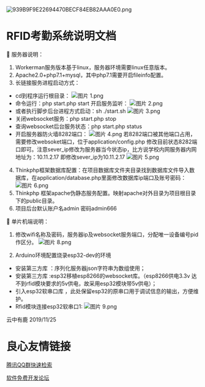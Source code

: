 ![939B9F9E22694470BECF84EB82AAA0E0.png](https://likecy.oss-cn-beijing.aliyuncs.com/939B9F9E-2269-4470-BECF-84EB82AAA0E0_1574657946708.png)
# RFID考勤系统说明文档
	服务器说明：
1.	Workerman服务版本基于linux，服务器环境需要linux任意版本。
2.	Apache2.0+php7.1+mysql，其中php7.1需要开启fileinfo配置。
3.	长链接服务进程启动方式：
-  cd到程序运行根目录：
 ![图片 1.png](https://likecy.oss-cn-beijing.aliyuncs.com/%E5%9B%BE%E7%89%87%201_1574656780965.png)
- 命令运行：php start.php start 开启服务监听：
 ![图片 2.png](https://likecy.oss-cn-beijing.aliyuncs.com/%E5%9B%BE%E7%89%87%202_1574656826179.png)
- 或者执行脚步后台进程方式启动：sh ./start.sh
 ![图片 3.png](https://likecy.oss-cn-beijing.aliyuncs.com/%E5%9B%BE%E7%89%87%203_1574656834062.png)
- 关闭websocket服务：php start.php stop
- 查询websocket后台服务状态：php start.php status
- 开启服务器防火墙8282端口：
![图片 4.png](https://likecy.oss-cn-beijing.aliyuncs.com/%E5%9B%BE%E7%89%87%204_1574656862385.png)
若8282端口被其他端口占用，需要修改websoket端口，位于application/config.php 修改目前状态8282端口即可。注意sever_ip修改为服务器当今状态ip，比方说学校内网服务器内网地址为：10.11.2.17 即修改sever_ip为10.11.2.17
![图片 5.png](https://likecy.oss-cn-beijing.aliyuncs.com/%E5%9B%BE%E7%89%87%205_1574656872314.png)
 
4. Thinkphp框架数据库配置：在项目数据库文件夹目录找到数据库文件导入数据库，在application/database.php里面修改数据库ip端口及账号密码：
 ![图片 6.png](https://likecy.oss-cn-beijing.aliyuncs.com/%E5%9B%BE%E7%89%87%206_1574656885838.png)
5.	Thinkphp 框架apache伪静态服务配置。映射apache对外目录为项目根目录下的public目录。
6.	项目后台默认账户名admin 密码admin666

	单片机端说明：
1.	修改wifi名称及密码，服务器ip及websocket服务端口，分配唯一设备编号pid作区分。
 ![图片 8.png](https://likecy.oss-cn-beijing.aliyuncs.com/%E5%9B%BE%E7%89%87%208_1574656987305.png)

2.	Arduino环境配置烧录esp32-dev的环境
- 安装第三方库  ：序列化服务器json字符串为数组使用；
- 安装第三方库 :esp32移植esp8266的websocket库。（esp8266供电3.3v 达不到rfid模块要求的5v供电，故采用esp32模块带5v供电）；
- 引入esp32软串口库 ，此处保留esp32的原串口用于调试信息的输出，方便维护。
- Rfid模块连接esp32软串口1:
 ![图片 9.png](https://likecy.oss-cn-beijing.aliyuncs.com/%E5%9B%BE%E7%89%87%209_1574657012413.png)

云中有鹿
2019/11/25
		


 # 良心友情链接

[腾讯QQ群快速检索](http://u.720life.cn/s/8cf73f7c)

[软件免费开发论坛](http://u.720life.cn/s/bbb01dc0)